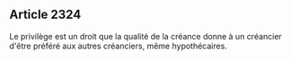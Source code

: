 Article 2324
----
Le privilège est un droit que la qualité de la créance donne à un créancier
d'être préféré aux autres créanciers, même hypothécaires.
